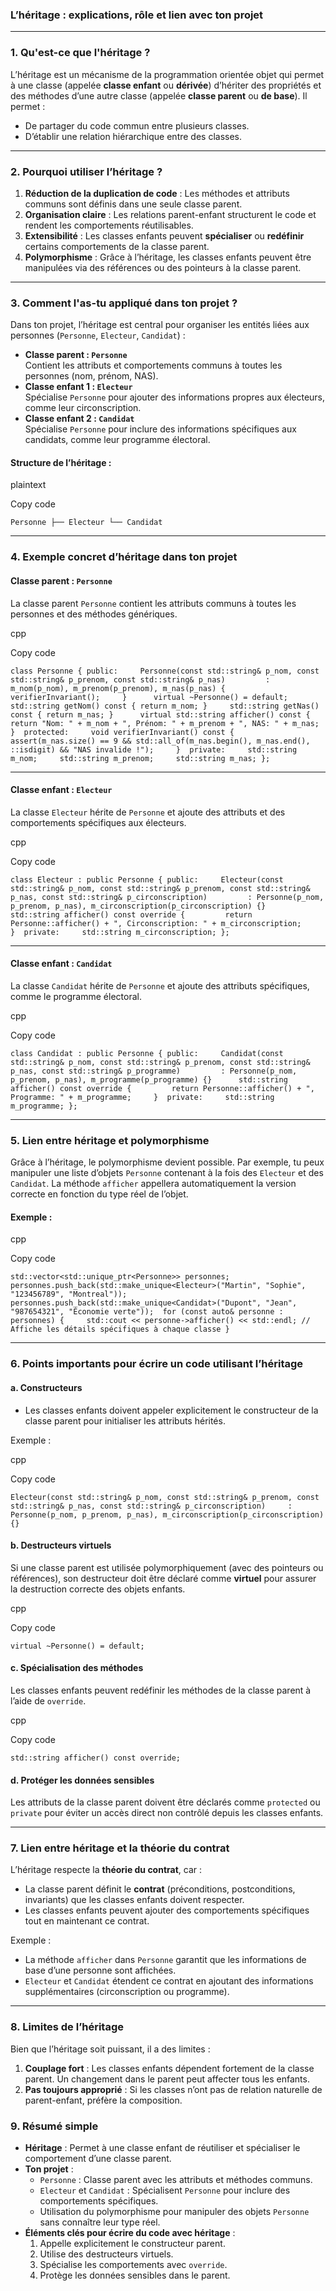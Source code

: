 ### **L’héritage : explications, rôle et lien avec ton projet**

---

### **1. Qu'est-ce que l'héritage ?**

L’héritage est un mécanisme de la programmation orientée objet qui permet à une classe (appelée **classe enfant** ou **dérivée**) d’hériter des propriétés et des méthodes d’une autre classe (appelée **classe parent** ou **de base**). Il permet :

- De partager du code commun entre plusieurs classes.
- D’établir une relation hiérarchique entre des classes.

---

### **2. Pourquoi utiliser l’héritage ?**

1. **Réduction de la duplication de code** : Les méthodes et attributs communs sont définis dans une seule classe parent.
2. **Organisation claire** : Les relations parent-enfant structurent le code et rendent les comportements réutilisables.
3. **Extensibilité** : Les classes enfants peuvent **spécialiser** ou **redéfinir** certains comportements de la classe parent.
4. **Polymorphisme** : Grâce à l’héritage, les classes enfants peuvent être manipulées via des références ou des pointeurs à la classe parent.

---

### **3. Comment l'as-tu appliqué dans ton projet ?**

Dans ton projet, l’héritage est central pour organiser les entités liées aux personnes (`Personne`, `Electeur`, `Candidat`) :

- **Classe parent : `Personne`**  
    Contient les attributs et comportements communs à toutes les personnes (nom, prénom, NAS).
- **Classe enfant 1 : `Electeur`**  
    Spécialise `Personne` pour ajouter des informations propres aux électeurs, comme leur circonscription.
- **Classe enfant 2 : `Candidat`**  
    Spécialise `Personne` pour inclure des informations spécifiques aux candidats, comme leur programme électoral.

#### **Structure de l’héritage :**

plaintext

Copy code

`Personne ├── Electeur └── Candidat`

---

### **4. Exemple concret d’héritage dans ton projet**

#### **Classe parent : `Personne`**

La classe parent `Personne` contient les attributs communs à toutes les personnes et des méthodes génériques.

cpp

Copy code

`class Personne { public:     Personne(const std::string& p_nom, const std::string& p_prenom, const std::string& p_nas)         : m_nom(p_nom), m_prenom(p_prenom), m_nas(p_nas) {         verifierInvariant();     }      virtual ~Personne() = default;      std::string getNom() const { return m_nom; }     std::string getNas() const { return m_nas; }      virtual std::string afficher() const {         return "Nom: " + m_nom + ", Prénom: " + m_prenom + ", NAS: " + m_nas;     }  protected:     void verifierInvariant() const {         assert(m_nas.size() == 9 && std::all_of(m_nas.begin(), m_nas.end(), ::isdigit) && "NAS invalide !");     }  private:     std::string m_nom;     std::string m_prenom;     std::string m_nas; };`

---

#### **Classe enfant : `Electeur`**

La classe `Electeur` hérite de `Personne` et ajoute des attributs et des comportements spécifiques aux électeurs.

cpp

Copy code

`class Electeur : public Personne { public:     Electeur(const std::string& p_nom, const std::string& p_prenom, const std::string& p_nas, const std::string& p_circonscription)         : Personne(p_nom, p_prenom, p_nas), m_circonscription(p_circonscription) {}      std::string afficher() const override {         return Personne::afficher() + ", Circonscription: " + m_circonscription;     }  private:     std::string m_circonscription; };`

---

#### **Classe enfant : `Candidat`**

La classe `Candidat` hérite de `Personne` et ajoute des attributs spécifiques, comme le programme électoral.

cpp

Copy code

`class Candidat : public Personne { public:     Candidat(const std::string& p_nom, const std::string& p_prenom, const std::string& p_nas, const std::string& p_programme)         : Personne(p_nom, p_prenom, p_nas), m_programme(p_programme) {}      std::string afficher() const override {         return Personne::afficher() + ", Programme: " + m_programme;     }  private:     std::string m_programme; };`

---

### **5. Lien entre héritage et polymorphisme**

Grâce à l’héritage, le polymorphisme devient possible. Par exemple, tu peux manipuler une liste d’objets `Personne` contenant à la fois des `Electeur` et des `Candidat`. La méthode `afficher` appellera automatiquement la version correcte en fonction du type réel de l’objet.

#### Exemple :

cpp

Copy code

`std::vector<std::unique_ptr<Personne>> personnes;  personnes.push_back(std::make_unique<Electeur>("Martin", "Sophie", "123456789", "Montreal")); personnes.push_back(std::make_unique<Candidat>("Dupont", "Jean", "987654321", "Économie verte"));  for (const auto& personne : personnes) {     std::cout << personne->afficher() << std::endl; // Affiche les détails spécifiques à chaque classe }`

---

### **6. Points importants pour écrire un code utilisant l’héritage**

#### a. **Constructeurs**

- Les classes enfants doivent appeler explicitement le constructeur de la classe parent pour initialiser les attributs hérités.

Exemple :

cpp

Copy code

`Electeur(const std::string& p_nom, const std::string& p_prenom, const std::string& p_nas, const std::string& p_circonscription)     : Personne(p_nom, p_prenom, p_nas), m_circonscription(p_circonscription) {}`

#### b. **Destructeurs virtuels**

Si une classe parent est utilisée polymorphiquement (avec des pointeurs ou références), son destructeur doit être déclaré comme **virtuel** pour assurer la destruction correcte des objets enfants.

cpp

Copy code

`virtual ~Personne() = default;`

#### c. **Spécialisation des méthodes**

Les classes enfants peuvent redéfinir les méthodes de la classe parent à l’aide de `override`.

cpp

Copy code

`std::string afficher() const override;`

#### d. **Protéger les données sensibles**

Les attributs de la classe parent doivent être déclarés comme `protected` ou `private` pour éviter un accès direct non contrôlé depuis les classes enfants.

---

### **7. Lien entre héritage et la théorie du contrat**

L’héritage respecte la **théorie du contrat**, car :

- La classe parent définit le **contrat** (préconditions, postconditions, invariants) que les classes enfants doivent respecter.
- Les classes enfants peuvent ajouter des comportements spécifiques tout en maintenant ce contrat.

Exemple :

- La méthode `afficher` dans `Personne` garantit que les informations de base d’une personne sont affichées.
- `Electeur` et `Candidat` étendent ce contrat en ajoutant des informations supplémentaires (circonscription ou programme).

---

### **8. Limites de l’héritage**

Bien que l’héritage soit puissant, il a des limites :

1. **Couplage fort** : Les classes enfants dépendent fortement de la classe parent. Un changement dans le parent peut affecter tous les enfants.
2. **Pas toujours approprié** : Si les classes n’ont pas de relation naturelle de parent-enfant, préfère la composition.
### **9. Résumé simple**

- **Héritage** : Permet à une classe enfant de réutiliser et spécialiser le comportement d’une classe parent.
- **Ton projet** :
    - `Personne` : Classe parent avec les attributs et méthodes communs.
    - `Electeur` et `Candidat` : Spécialisent `Personne` pour inclure des comportements spécifiques.
    - Utilisation du polymorphisme pour manipuler des objets `Personne` sans connaître leur type réel.
- **Éléments clés pour écrire du code avec héritage** :
    1. Appelle explicitement le constructeur parent.
    2. Utilise des destructeurs virtuels.
    3. Spécialise les comportements avec `override`.
    4. Protège les données sensibles dans le parent.
